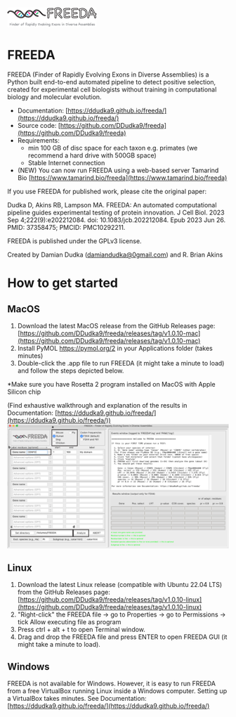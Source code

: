 # ![](freeda_logo.png)

FREEDA
======
FREEDA (Finder of Rapidly Evolving Exons in Diverse Assemblies) is a Python built end-to-end 
automated pipeline to detect positive selection, created for experimental cell biologists 
without training in computational biology and molecular evolution. 

- Documentation: [https://ddudka9.github.io/freeda/](https://ddudka9.github.io/freeda/)
- Source code: [https://github.com/DDudka9/freeda](https://github.com/DDudka9/freeda)
- Requirements:
	- min 100 GB of disc space for each taxon e.g. primates (we recommend a hard drive with 500GB space)
	- Stable Internet connection
- (NEW) You can now run FREEDA using a web-based server Tamarind Bio [https://www.tamarind.bio/freeda](https://www.tamarind.bio/freeda)

If you use FREEDA for published work, please cite the original paper:

Dudka D, Akins RB, Lampson MA. FREEDA: An automated computational pipeline guides experimental testing of protein innovation. J Cell Biol. 2023 Sep 4;222(9):e202212084. doi: 10.1083/jcb.202212084. Epub 2023 Jun 26. PMID: 37358475; PMCID: PMC10292211.


FREEDA is published under the GPLv3 license.

Created by Damian Dudka (damiandudka@0gmail.com) and R. Brian Akins

How to get started
==================

MacOS
-----

1. Download the latest MacOS release from the GitHub Releases page: 
	[https://github.com/DDudka9/freeda/releases/tag/v1.0.10-mac](https://github.com/DDudka9/freeda/releases/tag/v1.0.10-mac)
2. Install PyMOL https://pymol.org/2 in your Applications folder (takes minutes)
3. Double-click the .app file to run FREEDA (it might take a minute to load) and follow the steps depicted below.

*Make sure you have Rosetta 2 program installed on MacOS with Apple Silicon chip

(Find exhaustive walkthrough and explanation of the results in Documentation: [https://ddudka9.github.io/freeda/](https://ddudka9.github.io/freeda/))
![](GUI_example.png)

Linux
-----

1. Download the latest Linux release (compatible with Ubuntu 22.04 LTS) from the GitHub Releases page: 
	[https://github.com/DDudka9/freeda/releases/tag/v1.0.10-linux](https://github.com/DDudka9/freeda/releases/tag/v1.0.10-linux)
2. "Right-click" the FREEDA file -> go to Properties -> go to Permissions -> tick Allow executing file as program
3. Press ctrl + alt + t to open Terminal window.
4. Drag and drop the FREEDA file and press ENTER to open FREEDA GUI (it might take a minute to load).

Windows
-------

FREEDA is not available for Windows. However, it is easy to run FREEDA from a free VirtualBox running Linux inside a Windows computer. 
Setting up a VirtualBox takes minutes. See Documentation: [https://ddudka9.github.io/freeda/](https://ddudka9.github.io/freeda/)
